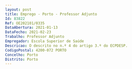 ```yaml
--- 
layout: post
title: Emprego - Porto - Professor Adjunto
Id: 83822
Ref: OE202101/0335
DataAbertura: 2021-01-13
DataFecho: 2021-02-23
Trabalho: Professor Adjunto
Empregador: Escola Superior de Saúde
Descricao: O descrito no n.º 4 do artigo 3.º do ECPDESP.
CodigoPostal: 4200-072 PORTO
Concelho: Porto
Distrito: Porto
--- 
```


